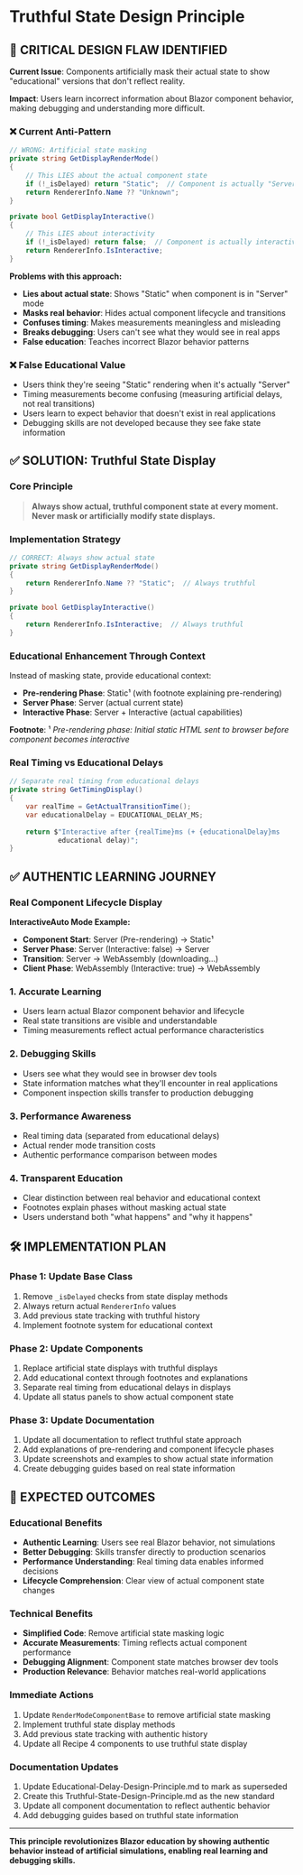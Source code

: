 # Truthful State Design Principle

## 🚨 **CRITICAL DESIGN FLAW IDENTIFIED**

**Current Issue**: Components artificially mask their actual state to show
"educational" versions that don't reflect reality.

**Impact**: Users learn incorrect information about Blazor component behavior,
making debugging and understanding more difficult.

### ❌ **Current Anti-Pattern**

```csharp
// WRONG: Artificial state masking
private string GetDisplayRenderMode()
{
    // This LIES about the actual component state
    if (!_isDelayed) return "Static";  // Component is actually "Server"!
    return RendererInfo.Name ?? "Unknown";
}

private bool GetDisplayInteractive()
{
    // This LIES about interactivity
    if (!_isDelayed) return false;  // Component is actually interactive!
    return RendererInfo.IsInteractive;
}
```

**Problems with this approach:**

- **Lies about actual state**: Shows "Static" when component is in "Server" mode
- **Masks real behavior**: Hides actual component lifecycle and transitions
- **Confuses timing**: Makes measurements meaningless and misleading
- **Breaks debugging**: Users can't see what they would see in real apps
- **False education**: Teaches incorrect Blazor behavior patterns

### ❌ **False Educational Value**

- Users think they're seeing "Static" rendering when it's actually "Server"
- Timing measurements become confusing (measuring artificial delays, not real
  transitions)
- Users learn to expect behavior that doesn't exist in real applications
- Debugging skills are not developed because they see fake state information

## ✅ **SOLUTION: Truthful State Display**

### **Core Principle**

> **Always show actual, truthful component state at every moment. Never mask
> or artificially modify state displays.**

### **Implementation Strategy**

```csharp
// CORRECT: Always show actual state
private string GetDisplayRenderMode()
{
    return RendererInfo.Name ?? "Static";  // Always truthful
}

private bool GetDisplayInteractive()
{
    return RendererInfo.IsInteractive;  // Always truthful
}
```

### **Educational Enhancement Through Context**

Instead of masking state, provide educational context:

- **Pre-rendering Phase**: Static¹ (with footnote explaining pre-rendering)
- **Server Phase**: Server (actual current state)
- **Interactive Phase**: Server + Interactive (actual capabilities)

**Footnote**: ¹ *Pre-rendering phase: Initial static HTML sent to browser
before component becomes interactive*

### **Real Timing vs Educational Delays**

```csharp
// Separate real timing from educational delays
private string GetTimingDisplay()
{
    var realTime = GetActualTransitionTime();
    var educationalDelay = EDUCATIONAL_DELAY_MS;
    
    return $"Interactive after {realTime}ms (+ {educationalDelay}ms
            educational delay)";
}
```

## ✅ **AUTHENTIC LEARNING JOURNEY**

### **Real Component Lifecycle Display**

**InteractiveAuto Mode Example:**

- **Component Start**: Server (Pre-rendering) → Static¹
- **Server Phase**: Server (Interactive: false) → Server
- **Transition**: Server → WebAssembly (downloading...)
- **Client Phase**: WebAssembly (Interactive: true) → WebAssembly

### **1. Accurate Learning**

- Users learn actual Blazor component behavior and lifecycle
- Real state transitions are visible and understandable
- Timing measurements reflect actual performance characteristics

### **2. Debugging Skills**

- Users see what they would see in browser dev tools
- State information matches what they'll encounter in real applications
- Component inspection skills transfer to production debugging

### **3. Performance Awareness**

- Real timing data (separated from educational delays)
- Actual render mode transition costs
- Authentic performance comparison between modes

### **4. Transparent Education**

- Clear distinction between real behavior and educational context
- Footnotes explain phases without masking actual state
- Users understand both "what happens" and "why it happens"

## 🛠️ **IMPLEMENTATION PLAN**

### **Phase 1: Update Base Class**

1. Remove `_isDelayed` checks from state display methods
2. Always return actual `RendererInfo` values
3. Add previous state tracking with truthful history
4. Implement footnote system for educational context

### **Phase 2: Update Components**

1. Replace artificial state displays with truthful displays
2. Add educational context through footnotes and explanations
3. Separate real timing from educational delays in displays
4. Update all status panels to show actual component state

### **Phase 3: Update Documentation**

1. Update all documentation to reflect truthful state approach
2. Add explanations of pre-rendering and component lifecycle phases
3. Update screenshots and examples to show actual state information
4. Create debugging guides based on real state information

## 🎯 **EXPECTED OUTCOMES**

### **Educational Benefits**

- **Authentic Learning**: Users see real Blazor behavior, not simulations
- **Better Debugging**: Skills transfer directly to production scenarios
- **Performance Understanding**: Real timing data enables informed decisions
- **Lifecycle Comprehension**: Clear view of actual component state changes

### **Technical Benefits**

- **Simplified Code**: Remove artificial state masking logic
- **Accurate Measurements**: Timing reflects actual component performance
- **Debugging Alignment**: Component state matches browser dev tools
- **Production Relevance**: Behavior matches real-world applications

### **Immediate Actions**

1. Update `RenderModeComponentBase` to remove artificial state masking
2. Implement truthful state display methods
3. Add previous state tracking with authentic history
4. Update all Recipe 4 components to use truthful state display

### **Documentation Updates**

1. Update Educational-Delay-Design-Principle.md to mark as superseded
2. Create this Truthful-State-Design-Principle.md as the new standard
3. Update all component documentation to reflect authentic behavior
4. Add debugging guides based on truthful state information

---

**This principle revolutionizes Blazor education by showing authentic behavior
instead of artificial simulations, enabling real learning and debugging skills.**